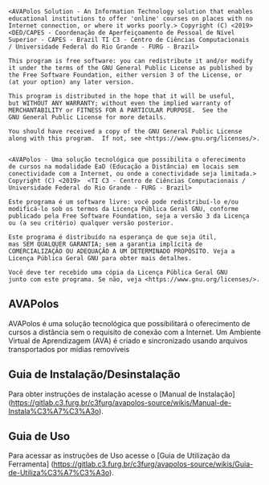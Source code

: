     <AVAPolos Solution - An Information Technology solution that enables 
    educational institutions to offer 'online' courses on places with no 
    Internet connection, or where it works poorly.> Copyright (C) <2019>
    <DED/CAPES - Coordenação de Aperfeiçoamento de Pessoal de Nível 
    Superior - CAPES - Brazil TI C3 - Centro de Ciências Computacionais 
    / Universidade Federal do Rio Grande - FURG - Brazil>

    This program is free software: you can redistribute it and/or modify
    it under the terms of the GNU General Public License as published by
    the Free Software Foundation, either version 3 of the License, or
    (at your option) any later version.

    This program is distributed in the hope that it will be useful,
    but WITHOUT ANY WARRANTY; without even the implied warranty of
    MERCHANTABILITY or FITNESS FOR A PARTICULAR PURPOSE.  See the
    GNU General Public License for more details.

    You should have received a copy of the GNU General Public License
    along with this program.  If not, see <https://www.gnu.org/licenses/>.
    

    <AVAPolos - Uma solução tecnológica que possibilita o oferecimento 
    de cursos na modalidade EaD (Educação a Distância) em locais sem 
    conectividade com a Internet, ou onde a conectividade seja limitada.>
    Copyright (C) <2019>  <TI C3 - Centro de Ciências Computacionais / 
    Universidade Federal do Rio Grande - FURG - Brazil>

    Este programa é um software livre: você pode redistribuí-lo e/ou
    modificá-lo sob os termos da Licença Pública Geral GNU, conforme
    publicado pela Free Software Foundation, seja a versão 3 da Licença
    ou (a seu critério) qualquer versão posterior.

    Este programa é distribuído na esperança de que seja útil,
    mas SEM QUALQUER GARANTIA; sem a garantia implícita de
    COMERCIALIZAÇÃO OU ADEQUAÇÃO A UM DETERMINADO PROPÓSITO. Veja a
    Licença Pública Geral GNU para obter mais detalhes.

    Você deve ter recebido uma cópia da Licença Pública Geral GNU
    junto com este programa. Se não, veja <https://www.gnu.org/licenses/>.



## AVAPolos
AVAPolos é uma solução tecnológica que possibilitará o oferecimento de cursos a 
distância sem o requisito de conexão com a Internet. Um Ambiente Virtual de 
Aprendizagem (AVA) é criado e sincronizado usando arquivos transportados por 
mídias removíveis

## Guia de Instalação/Desinstalação

Para obter instruções de instalação acesse o [Manual de Instalação]
(https://gitlab.c3.furg.br/c3furg/avapolos-source/wikis/Manual-de-Instala%C3%A7%C3%A3o). 

## Guia de Uso 

Para acessar as instruções de Uso acesse o [Guia de Utilização da Ferramenta]
(https://gitlab.c3.furg.br/c3furg/avapolos-source/wikis/Guia-de-Utiliza%C3%A7%C3%A3o). 
